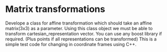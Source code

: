 # Matrix transformations 
Develope a class for affine transformation which should take an affine matrix(3x3) as a parameter. Using this class object we must be able to transform cartesian_representation vector. You can use any boost library if required. (Plus points if all representations can be transformed)
This is a simple test code for changing in coordinate frames using C++.
